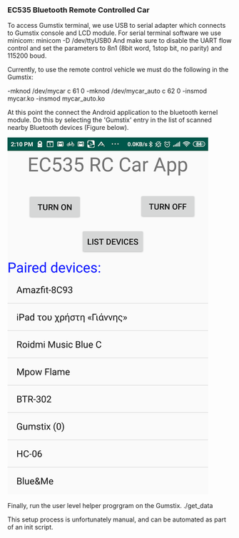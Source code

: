 ### EC535 Bluetooth Remote Controlled Car

To access Gumstix terminal, we use USB to serial adapter which connects to Gumstix console and LCD module. For serial terminal software we use minicom:
minicom -D /dev/ttyUSB0
And make sure to disable the UART flow control and set the parameters to 8n1 (8bit word, 1stop bit, no parity) and 115200 boud.

Currently, to use the remote control vehicle we must do the following in the Gumstix:

-mknod /dev/mycar c 61 0
-mknod /dev/mycar_auto c 62 0
-insmod mycar.ko
-insmod mycar_auto.ko

At this point the connect the Android application to the bluetooth kernel module. Do this by selecting the 'Gumstix' entry in the list of scanned nearby Bluetooth devices (Figure below).

![](images/ec535_app_main.png)

Finally, run the user level helper progrgram on the Gumstix.
./get_data

This setup process is unfortunately manual, and can be automated as part of an init script.




